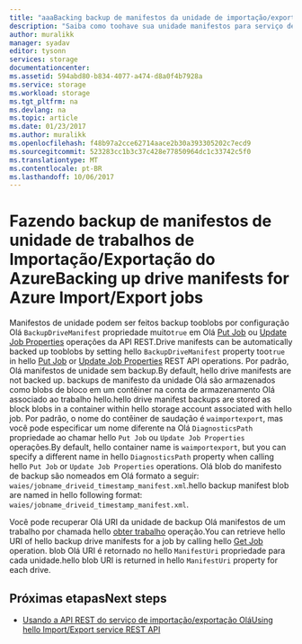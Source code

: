 ```yaml
---
title: "aaaBacking backup de manifestos da unidade de importação/exportação do Azure | Microsoft Docs"
description: "Saiba como toohave sua unidade manifestos para serviço de importação/exportação do Microsoft Azure Olá passam por backup automaticamente."
author: muralikk
manager: syadav
editor: tysonn
services: storage
documentationcenter: 
ms.assetid: 594abd80-b834-4077-a474-d8a0f4b7928a
ms.service: storage
ms.workload: storage
ms.tgt_pltfrm: na
ms.devlang: na
ms.topic: article
ms.date: 01/23/2017
ms.author: muralikk
ms.openlocfilehash: f48b97a2cce62714aace2b30a393305202c7ecd9
ms.sourcegitcommit: 523283cc1b3c37c428e77850964dc1c33742c5f0
ms.translationtype: MT
ms.contentlocale: pt-BR
ms.lasthandoff: 10/06/2017
---
```

# <a name="backing-up-drive-manifests-for-azure-importexport-jobs"></a><span data-ttu-id="e5772-103">Fazendo backup de manifestos de unidade de trabalhos de Importação/Exportação do Azure</span><span class="sxs-lookup"><span data-stu-id="e5772-103">Backing up drive manifests for Azure Import/Export jobs</span></span>

<span data-ttu-id="e5772-104">Manifestos de unidade podem ser feitos backup tooblobs por configuração Olá `BackupDriveManifest` propriedade muito`true` em Olá [Put Job](/rest/api/storageimportexport/jobs#Jobs_CreateOrUpdate) ou [Update Job Properties](/rest/api/storageimportexport/jobs#Jobs_Update) operações da API REST.</span><span class="sxs-lookup"><span data-stu-id="e5772-104">Drive manifests can be automatically backed up tooblobs by setting hello `BackupDriveManifest` property too`true` in hello [Put Job](/rest/api/storageimportexport/jobs#Jobs_CreateOrUpdate) or [Update Job Properties](/rest/api/storageimportexport/jobs#Jobs_Update) REST API operations.</span></span> <span data-ttu-id="e5772-105">Por padrão, Olá manifestos de unidade sem backup.</span><span class="sxs-lookup"><span data-stu-id="e5772-105">By default, hello drive manifests are not backed up.</span></span> <span data-ttu-id="e5772-106">backups de manifesto da unidade Olá são armazenados como blobs de bloco em um contêiner na conta de armazenamento Olá associado ao trabalho hello.</span><span class="sxs-lookup"><span data-stu-id="e5772-106">hello drive manifest backups are stored as block blobs in a container within hello storage account associated with hello job.</span></span> <span data-ttu-id="e5772-107">Por padrão, o nome do contêiner de saudação é `waimportexport`, mas você pode especificar um nome diferente na Olá `DiagnosticsPath` propriedade ao chamar hello `Put Job` ou `Update Job Properties` operações.</span><span class="sxs-lookup"><span data-stu-id="e5772-107">By default, hello container name is `waimportexport`, but you can specify a different name in hello `DiagnosticsPath` property when calling hello `Put Job` or `Update Job Properties` operations.</span></span> <span data-ttu-id="e5772-108">Olá blob do manifesto de backup são nomeados em Olá formato a seguir: `waies/jobname_driveid_timestamp_manifest.xml`.</span><span class="sxs-lookup"><span data-stu-id="e5772-108">hello backup manifest blob are named in hello following format: `waies/jobname_driveid_timestamp_manifest.xml`.</span></span>

 <span data-ttu-id="e5772-109">Você pode recuperar Olá URI da unidade de backup Olá manifestos de um trabalho por chamada hello [obter trabalho](/rest/api/storageimportexport/jobs#Jobs_Get) operação.</span><span class="sxs-lookup"><span data-stu-id="e5772-109">You can retrieve hello URI of hello backup drive manifests for a job by calling hello [Get Job](/rest/api/storageimportexport/jobs#Jobs_Get) operation.</span></span> <span data-ttu-id="e5772-110">blob Olá URI é retornado no hello `ManifestUri` propriedade para cada unidade.</span><span class="sxs-lookup"><span data-stu-id="e5772-110">hello blob URI is returned in hello `ManifestUri` property for each drive.</span></span>

## <a name="next-steps"></a><span data-ttu-id="e5772-111">Próximas etapas</span><span class="sxs-lookup"><span data-stu-id="e5772-111">Next steps</span></span>

* [<span data-ttu-id="e5772-112">Usando a API REST do serviço de importação/exportação Olá</span><span class="sxs-lookup"><span data-stu-id="e5772-112">Using hello Import/Export service REST API</span></span>](storage-import-export-using-the-rest-api.md)
